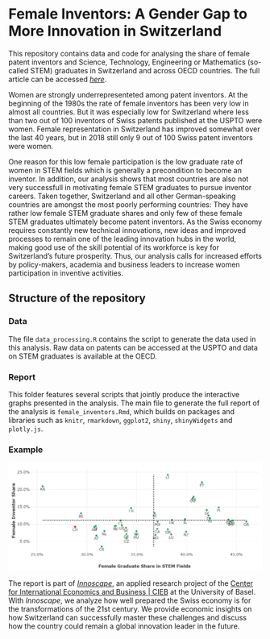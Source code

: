 # Female Inventors: A Gender Gap to More Innovation in Switzerland 
This repository contains data and code for analysing the share of female patent inventors and Science, Technology, Engineering or Mathematics (so-called STEM) graduates in Switzerland and across OECD countries. The full article can be accessed <a href = https://innoscape.de/female_share/en/female_inventors.html target = “_blank”>*here*</a>.

Women are strongly underrepresenteted among patent inventors. At the beginning of the 1980s the rate of female inventors has been very low in almost all countries. But it was especially low for Switzerland where less than two out of 100 inventors of Swiss patents published at the USPTO were women. Female representation in Switzerland has improved somewhat over the last 40 years, but in 2018 still only 9 out of 100 Swiss patent inventors were women.

One reason for this low female participation is the low graduate rate of women in STEM fields which is generally a precondition to become an inventor. In addition, our analysis shows that most countries are also not very successfull in motivating female STEM graduates to pursue inventor careers. Taken together, Switzerland and all other German-speaking countries are amongst the most poorly performing countries: They have rather low female STEM graduate shares and only few of these female STEM graduates ultimately become patent inventors. As the Swiss economy requires constantly new technical innovations, new ideas and improved processes to remain one of the leading innovation hubs in the world, making good use of the skill potential of its workforce is key for Switzerland’s future prosperity. Thus, our analysis calls for increased efforts by policy-makers, academia and business leaders to increase women participation in inventive activities.

## Structure of the repository

### Data
The file `data_processing.R` contains the script to generate the data used in this analysis. Raw data on patents can be accessed at the USPTO and data on STEM graduates is available at the OECD.

### Report
This folder features several scripts that jointly produce the interactive graphs presented in the analysis. The main file to generate the full report of the analysis is `female_inventors.Rmd`, which builds on packages and libraries such as `knitr`, `rmarkdown`, `ggplot2`, `shiny`, `shinyWidgets` and `plotly.js`.

### Example
![example_plot](https://raw.githubusercontent.com/cieb-unibas/female_inventors/main/Data/example_plot.png)

The report is part of <a href = http://innoscape.ch/ target = “_blank”>*Innoscape*</a>, an applied research project of the <a href = https://cieb.unibas.ch target = “_blank”>Center for International Economics and Business | CIEB</a> at the University of Basel. With *Innoscape*, we analyze how well prepared the Swiss economy is for the transformations of the 21st century. We provide economic insights on how Switzerland can successfully master these challenges and discuss how the country could remain a global innovation leader in the future.

